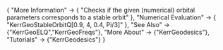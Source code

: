 {
  "More Information" -> {
    "Checks if the given (numerical) orbital parameters corresponds to a stable orbit"
    },
  "Numerical Evaluation" -> {
    "KerrGeoStableOrbitQ[0.9, 4, 0.4, Pi/3]"
  },
  "See Also" -> {"KerrGeoELQ","KerrGeoFreqs"},
  "More About" -> {"KerrGeodesics"},
  "Tutorials" -> {"KerrGeodesics"}
}